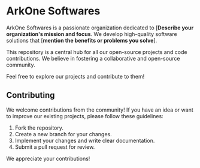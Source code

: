 # ArkOne Softwares

ArkOne Softwares is a passionate organization dedicated to [**Describe your organization's mission and focus**. We develop high-quality software solutions that [**mention the benefits or problems you solve**]. 

This repository is a central hub for all our open-source projects and code contributions. We believe in fostering a collaborative and open-source community.

Feel free to explore our projects and contribute to them!


## Contributing

We welcome contributions from the community! If you have an idea or want to improve our existing projects, please follow these guidelines:

1. Fork the repository.
2. Create a new branch for your changes.
3. Implement your changes and write clear documentation.
4. Submit a pull request for review.

We appreciate your contributions!

